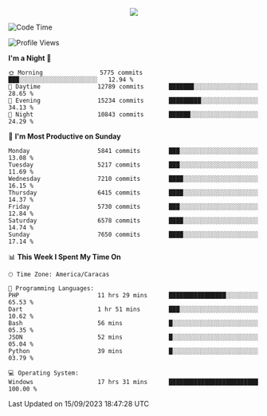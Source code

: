 <p align="center">
  <a href="http://www.github.com/thevacs">
    <img src="https://github-readme-streak-stats.herokuapp.com/?user=thevacs&stroke=ffffff&background=1c1917&ring=0891b2&fire=0891b2&currStreakNum=ffffff&currStreakLabel=0891b2&sideNums=ffffff&sideLabels=ffffff&dates=ffffff&hide_border=true" />
  </a>
</p>

<!--START_SECTION:waka-->
![Code Time](http://img.shields.io/badge/Code%20Time-1%2C692%20hrs%208%20mins-blue)

![Profile Views](http://img.shields.io/badge/Profile%20Views-0-blue)

**I'm a Night 🦉** 

```text
🌞 Morning                5775 commits        ███░░░░░░░░░░░░░░░░░░░░░░   12.94 % 
🌆 Daytime                12789 commits       ███████░░░░░░░░░░░░░░░░░░   28.65 % 
🌃 Evening                15234 commits       █████████░░░░░░░░░░░░░░░░   34.13 % 
🌙 Night                  10843 commits       ██████░░░░░░░░░░░░░░░░░░░   24.29 % 
```
📅 **I'm Most Productive on Sunday** 

```text
Monday                   5841 commits        ███░░░░░░░░░░░░░░░░░░░░░░   13.08 % 
Tuesday                  5217 commits        ███░░░░░░░░░░░░░░░░░░░░░░   11.69 % 
Wednesday                7210 commits        ████░░░░░░░░░░░░░░░░░░░░░   16.15 % 
Thursday                 6415 commits        ████░░░░░░░░░░░░░░░░░░░░░   14.37 % 
Friday                   5730 commits        ███░░░░░░░░░░░░░░░░░░░░░░   12.84 % 
Saturday                 6578 commits        ████░░░░░░░░░░░░░░░░░░░░░   14.74 % 
Sunday                   7650 commits        ████░░░░░░░░░░░░░░░░░░░░░   17.14 % 
```


📊 **This Week I Spent My Time On** 

```text
🕑︎ Time Zone: America/Caracas

💬 Programming Languages: 
PHP                      11 hrs 29 mins      ████████████████░░░░░░░░░   65.53 % 
Dart                     1 hr 51 mins        ███░░░░░░░░░░░░░░░░░░░░░░   10.62 % 
Bash                     56 mins             █░░░░░░░░░░░░░░░░░░░░░░░░   05.35 % 
JSON                     52 mins             █░░░░░░░░░░░░░░░░░░░░░░░░   05.04 % 
Python                   39 mins             █░░░░░░░░░░░░░░░░░░░░░░░░   03.79 % 

💻 Operating System: 
Windows                  17 hrs 31 mins      █████████████████████████   100.00 % 
```


 Last Updated on 15/09/2023 18:47:28 UTC
<!--END_SECTION:waka-->
